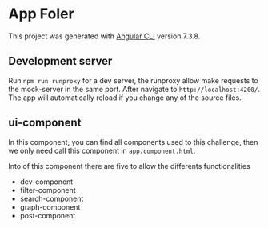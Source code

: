 # App Foler

This project was generated with [Angular CLI](https://github.com/angular/angular-cli) version 7.3.8.

## Development server

Run `npm run runproxy` for a dev server, the runproxy allow make requests to the mock-server in the same port. After navigate to `http://localhost:4200/`. The app will automatically reload if you change any of the source files.

## ui-component

In this component, you can find all components used to this challenge, then we only need call this component in `app.component.html`.

Into of this component there are five to allow the differents functionalities
- dev-component
- filter-component
- search-component
- graph-component
- post-component
